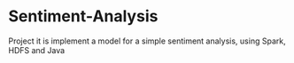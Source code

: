 # Sentiment-Analysis
Project it is implement a model for a simple sentiment analysis, using Spark, HDFS and Java
